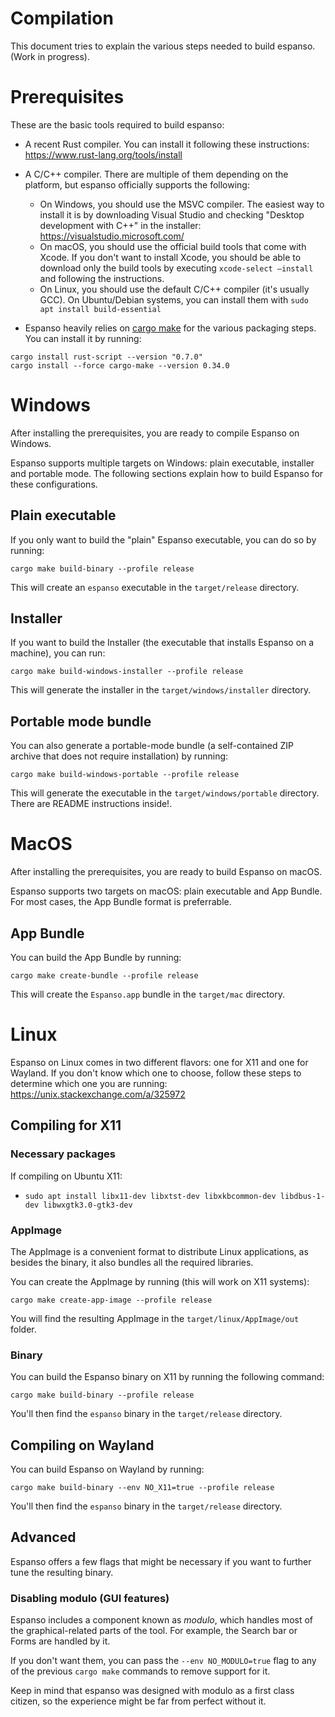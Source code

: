 # Compilation

This document tries to explain the various steps needed to build espanso. (Work in progress).

# Prerequisites

These are the basic tools required to build espanso:

* A recent Rust compiler. You can install it following these instructions: https://www.rust-lang.org/tools/install
* A C/C++ compiler. There are multiple of them depending on the platform, but espanso officially supports the following:
  * On Windows, you should use the MSVC compiler. The easiest way to install it is by downloading Visual Studio and checking "Desktop development with C++" in the installer: https://visualstudio.microsoft.com/
  * On macOS, you should use the official build tools that come with Xcode. If you don't want to install Xcode, you should be able to download only the build tools by executing `xcode-select —install` and following the instructions.
  * On Linux, you should use the default C/C++ compiler (it's usually GCC). On Ubuntu/Debian systems, you can install them with `sudo apt install build-essential`

* Espanso heavily relies on [cargo make](https://github.com/sagiegurari/cargo-make) for the various packaging
steps. You can install it by running:

```
cargo install rust-script --version "0.7.0"
cargo install --force cargo-make --version 0.34.0
```

# Windows

After installing the prerequisites, you are ready to compile Espanso on Windows.

Espanso supports multiple targets on Windows: plain executable, installer and portable mode. The following sections explain how to build Espanso for these configurations.

## Plain executable

If you only want to build the "plain" Espanso executable, you can do so by running:

```
cargo make build-binary --profile release
```

This will create an `espanso` executable in the `target/release` directory.

## Installer

If you want to build the Installer (the executable that installs Espanso on a machine), you can run:

```
cargo make build-windows-installer --profile release
```

This will generate the installer in the `target/windows/installer` directory.

## Portable mode bundle

You can also generate a portable-mode bundle (a self-contained ZIP archive that does not require installation) by running:

```
cargo make build-windows-portable --profile release
```
This will generate the executable in the `target/windows/portable` directory.
There are README instructions inside!.

# MacOS

After installing the prerequisites, you are ready to build Espanso on macOS.

Espanso supports two targets on macOS: plain executable and App Bundle. For most cases, the App Bundle format is preferrable.

## App Bundle

You can build the App Bundle by running:

```
cargo make create-bundle --profile release
```

This will create the `Espanso.app` bundle in the `target/mac` directory.

# Linux

Espanso on Linux comes in two different flavors: one for X11 and one for Wayland. 
If you don't know which one to choose, follow these steps to determine which one you are running: https://unix.stackexchange.com/a/325972

## Compiling for X11

### Necessary packages

If compiling on Ubuntu X11:
* `sudo apt install libx11-dev libxtst-dev libxkbcommon-dev libdbus-1-dev libwxgtk3.0-gtk3-dev`

### AppImage

The AppImage is a convenient format to distribute Linux applications, as besides the binary, 
it also bundles all the required libraries.

You can create the AppImage by running (this will work on X11 systems):

```
cargo make create-app-image --profile release
```

You will find the resulting AppImage in the `target/linux/AppImage/out` folder.

### Binary

You can build the Espanso binary on X11 by running the following command:

```
cargo make build-binary --profile release
```

You'll then find the `espanso` binary in the `target/release` directory.

## Compiling on Wayland

You can build Espanso on Wayland by running:

```
cargo make build-binary --env NO_X11=true --profile release
```

You'll then find the `espanso` binary in the `target/release` directory.

## Advanced

Espanso offers a few flags that might be necessary if you want to further tune the resulting binary.

### Disabling modulo (GUI features)

Espanso includes a component known as _modulo_, which handles most of the graphical-related parts of the tool.
For example, the Search bar or Forms are handled by it.

If you don't want them, you can pass the `--env NO_MODULO=true` flag to any of the previous `cargo make` commands
to remove support for it.

Keep in mind that espanso was designed with modulo as a first class citizen, so the experience might be far from perfect without it.

